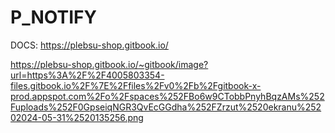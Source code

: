 # P_NOTIFY
DOCS: https://plebsu-shop.gitbook.io/

https://plebsu-shop.gitbook.io/~gitbook/image?url=https%3A%2F%2F4005803354-files.gitbook.io%2F%7E%2Ffiles%2Fv0%2Fb%2Fgitbook-x-prod.appspot.com%2Fo%2Fspaces%252FBo6w9CTobbPnyhBqzAMs%252Fuploads%252F0GpseiqNGR3QvEcGGdha%252FZrzut%2520ekranu%25202024-05-31%2520135256.png
